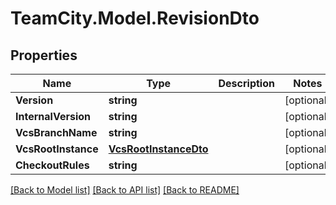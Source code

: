 # TeamCity.Model.RevisionDto
## Properties

Name | Type | Description | Notes
------------ | ------------- | ------------- | -------------
**Version** | **string** |  | [optional] 
**InternalVersion** | **string** |  | [optional] 
**VcsBranchName** | **string** |  | [optional] 
**VcsRootInstance** | [**VcsRootInstanceDto**](VcsRootInstanceDto.md) |  | [optional] 
**CheckoutRules** | **string** |  | [optional] 

[[Back to Model list]](../README.md#documentation-for-models) [[Back to API list]](../README.md#documentation-for-api-endpoints) [[Back to README]](../README.md)

